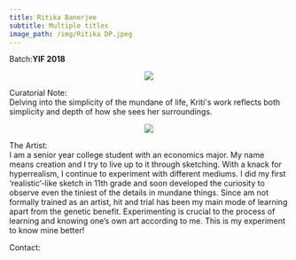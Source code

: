 ```yaml
---
title: Ritika Banerjee
subtitle: Multiple titles
image_path: /img/Ritika DP.jpeg
---
```


<p>Batch:<b>YIF 2018</b></p>


<!--Title: <b>Multiple Titles</b>-->

<p align="center">
<img src="../../img/01/1.jpg"></p>

Curatorial Note:
<br/>
Delving into the simplicity of the mundane of life, Kriti's work reflects both simplicity and depth of how she sees her surroundings.

<p align="center">
<img src="../../img/01/2.jpg"></p>

The Artist:
<br/>
I am a senior year college student with an economics major. My name means creation and I try to live up to it through sketching. With a knack for hyperrealism, I continue to experiment with different mediums. I did my first ‘realistic’-like sketch in 11th grade and soon developed the curiosity to observe even the tiniest of the details in mundane things. 
Since am not formally trained as an artist, hit and trial has been my main mode of learning apart from the genetic benefit. Experimenting is crucial to the process of learning and knowing one’s own art according to me. This is my experiment to know mine better! 

Contact:

<a href="https://www.facebook.com/rubissco" class="fa fa-facebook"></a>
<a href="ritika.banerjee_yif18@ashoka.edu.in" class="fa fa-envelope"></a>




